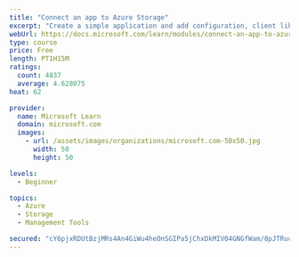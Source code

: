 ```yaml
---
title: "Connect an app to Azure Storage"
excerpt: "Create a simple application and add configuration, client library references, and code to connect it to Azure Storage."
webUrl: https://docs.microsoft.com/learn/modules/connect-an-app-to-azure-storage/
type: course
price: Free
length: PT1H15M
ratings:
  count: 4837
  average: 4.628075
heat: 62

provider:
  name: Microsoft Learn
  domain: microsoft.com
  images:
    - url: /assets/images/organizations/microsoft.com-50x50.jpg
      width: 50
      height: 50

levels:
  - Beginner

topics:
  - Azure
  - Storage
  - Management Tools

secured: "cY6pjxRDUtBzjMRs4An4GiWu4heOnSGIPa5jChxDkMIV04GNGfWam/8pJTRucE2AeSirIa7tM3Ik49IfNupF+JMOvzr7ENXWT5zju9gY3XmYSrhQhERsf6D+HQoaeS6YETm+qWKegbPwFvKZ6lAL6ebk1q7vXLTQ3El3QCSKPgXshSoTQYqpbWwrbeo9vdFTFTJDWgoOgue1N8HgFk8oPQi3wakHh14scoy25Suz57WMMSmOijz4HrxOvLfYi0aE/H6l/SGQ5MbA5MayP6OOeHnktOmiRWWZCf5/uYjoB6yILLoC8X+Fv8eRdyxdI6w9GTYAkDXVijIQuXBZyuPeDfY2jlhKIQf4uW3WSXEzmT2hqx7Y/XMUKelxL3RF1UJGyaeXi2ZLAQ18BtqKurCUutjP80cLbkeWNWHBz+Jbxc0=;fd8LYubCaD03vlloNg1/Zg=="
---
```


